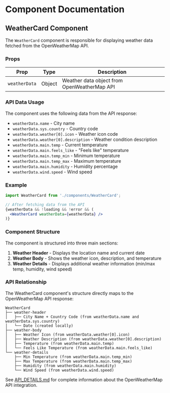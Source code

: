 # Component Documentation

## WeatherCard Component

The `WeatherCard` component is responsible for displaying weather data fetched from the OpenWeatherMap API.

### Props

| Prop | Type | Description |
|------|------|-------------|
| `weatherData` | Object | Weather data object from OpenWeatherMap API |

### API Data Usage

The component uses the following data from the API response:

- `weatherData.name` - City name
- `weatherData.sys.country` - Country code
- `weatherData.weather[0].icon` - Weather icon code
- `weatherData.weather[0].description` - Weather condition description
- `weatherData.main.temp` - Current temperature
- `weatherData.main.feels_like` - "Feels like" temperature
- `weatherData.main.temp_min` - Minimum temperature
- `weatherData.main.temp_max` - Maximum temperature
- `weatherData.main.humidity` - Humidity percentage
- `weatherData.wind.speed` - Wind speed

### Example

```jsx
import WeatherCard from './components/WeatherCard';

// After fetching data from the API
{weatherData && !loading && !error && (
  <WeatherCard weatherData={weatherData} />
)}
```

### Component Structure

The component is structured into three main sections:

1. **Weather Header** - Displays the location name and current date
2. **Weather Body** - Shows the weather icon, description, and temperature
3. **Weather Details** - Displays additional weather information (min/max temp, humidity, wind speed)

### API Relationship

The WeatherCard component's structure directly maps to the OpenWeatherMap API response:

```
WeatherCard
├── weather-header
│   ├── City Name + Country Code (from weatherData.name and weatherData.sys.country)
│   └── Date (created locally)
├── weather-body
│   ├── Weather Icon (from weatherData.weather[0].icon)
│   ├── Weather Description (from weatherData.weather[0].description)
│   ├── Temperature (from weatherData.main.temp)
│   └── Feels Like Temperature (from weatherData.main.feels_like)
└── weather-details
    ├── Min Temperature (from weatherData.main.temp_min)
    ├── Max Temperature (from weatherData.main.temp_max)
    ├── Humidity (from weatherData.main.humidity)
    └── Wind Speed (from weatherData.wind.speed)
```

See [API_DETAILS.md](./API_DETAILS.md) for complete information about the OpenWeatherMap API integration. 